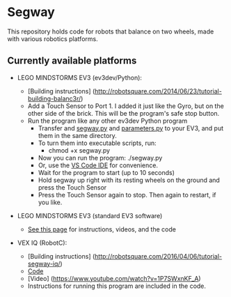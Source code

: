 # Segway
This repository holds code for robots that balance on two wheels, made with various robotics platforms.

## Currently available platforms

- LEGO MINDSTORMS EV3 (ev3dev/Python):
  - [Building instructions] (http://robotsquare.com/2014/06/23/tutorial-building-balanc3r/)
  - Add a Touch Sensor to Port 1. I added it just like the Gyro, but on the other side of the brick. This will be the program's safe stop button.
  - Run the program like any other ev3dev Python program
     - Transfer and [segway.py](https://github.com/laurensvalk/segway/raw/master/ev3/ev3dev/python/segway.py) and [parameters.py](https://github.com/laurensvalk/segway/raw/master/ev3/ev3dev/python/parameters.py) to your EV3, and put them in the same directory.
     - To turn them into executable scripts, run:
        - chmod +x segway.py
     - Now you can run the program: ./segway.py   
     - Or, use the [VS Code IDE](https://github.com/ev3dev/vscode-ev3dev-browser) for convenience.
     - Wait for the program to start (up to 10 seconds)
     - Hold segway up right with its resting wheels on the ground and press the Touch Sensor
     - Press the Touch Sensor again to stop. Then again to restart, if you like.

- LEGO MINDSTORMS EV3 (standard EV3 software)
  - [See this page](http://robotsquare.com/2014/07/01/tutorial-ev3-self-balancing-robot/) for instructions, videos, and the code

- VEX IQ (RobotC):
  - [Building instructions] (http://robotsquare.com/2016/04/06/tutorial-segway-iq/)
  - [Code](https://github.com/laurensvalk/segway/blob/master/vex-iq/robotc/segway-remote.c)
  - [Video] (https://www.youtube.com/watch?v=1P7SWxnKF_A)
  - Instructions for running this program are included in the code.
